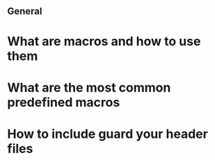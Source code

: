 ## General
# What are macros and how to use them
# What are the most common predefined macros
# How to include guard your header files